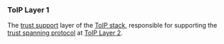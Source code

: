 ### ToIP Layer 1

<p class="c8"><span>The </span><span class="c2"><a class="c3" href="#h.451usstmcuuk">trust support</a></span><span>&nbsp;layer of the </span><span class="c2"><a class="c3" href="#h.wms58fgdch9m">ToIP stack</a></span><span>, responsible for supporting the </span><span class="c2"><a class="c3" href="#h.fnuaao3a1j25">trust spanning protocol</a></span><span>&nbsp;at </span><span class="c2"><a class="c3" href="#h.ikqr9hyt133k">ToIP Layer 2</a></span><span class="c0">.</span></p>